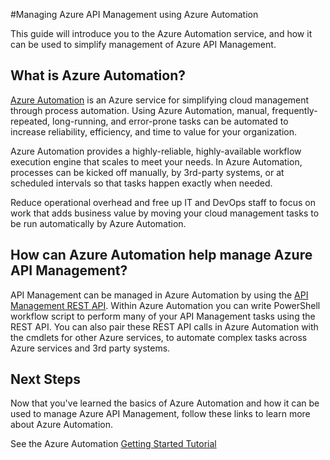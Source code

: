 <properties
	pageTitle="Manage Azure API Management using Azure Automation"
	description="Learn about how the Azure Automation service can be used to manage Azure API Management."
	services="api-management, automation"
	documentationCenter=""
	authors="csand-msft"
	manager="eamono"
	editor=""/>

<tags ms.service="Automation" ms.date="03/16/2015" wacn.date="04/11/2015"/>

#Managing Azure API Management using Azure Automation

This guide will introduce you to the Azure Automation service, and how it can be used to simplify management of Azure API Management.

## What is Azure Automation?

[Azure Automation](/home/features/automation/) is an Azure service for simplifying cloud management through process automation. Using Azure Automation, manual, frequently-repeated, long-running, and error-prone tasks can be automated to increase reliability, efficiency, and time to value for your organization.

Azure Automation provides a highly-reliable, highly-available workflow execution engine that scales to meet your needs. In Azure Automation, processes can be kicked off manually, by 3rd-party systems, or at scheduled intervals so that tasks happen exactly when needed.

Reduce operational overhead and free up IT and DevOps staff to focus on work that adds business value by moving your cloud management tasks to be run automatically by Azure Automation.


## How can Azure Automation help manage Azure API Management?

API Management can be managed in Azure Automation by using the [API Management REST API](https://msdn.microsoft.com/zh-CN/library/azure/dn776326.aspx). Within Azure Automation you can write PowerShell workflow script to perform many of your API Management tasks using the REST API. You can also pair these REST API calls in Azure Automation with the cmdlets for other Azure services, to automate complex tasks across Azure services and 3rd party systems.


## Next Steps

Now that you've learned the basics of Azure Automation and how it can be used to manage Azure API Management, follow these links to learn more about Azure Automation.

See the Azure Automation [Getting Started Tutorial](/documentation/articles/automation-create-runbook-from-samples)
